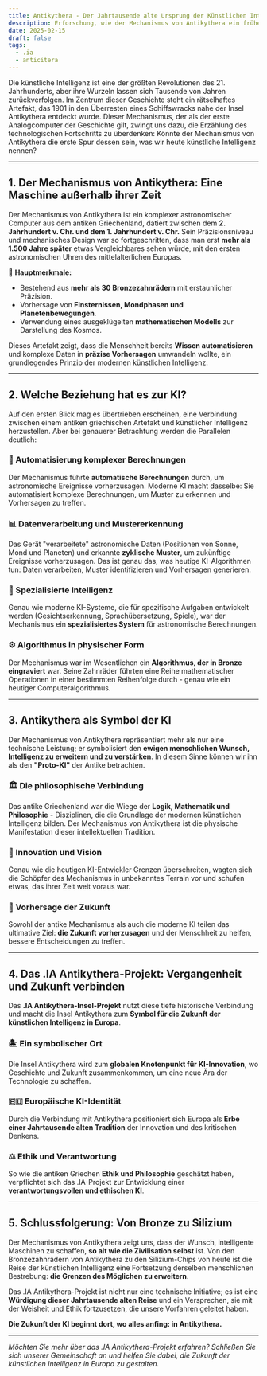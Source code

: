 ```yaml
---
title: Antikythera - Der Jahrtausende alte Ursprung der Künstlichen Intelligenz
description: Erforschung, wie der Mechanismus von Antikythera ein frühes Symbol der Informatik und künstlichen Intelligenz ist, und Aufbau von Parallelen zur modernen KI.
date: 2025-02-15
draft: false
tags:
  - .ia
  - anticitera
---
```


Die künstliche Intelligenz ist eine der größten Revolutionen des 21. Jahrhunderts, aber ihre Wurzeln lassen sich Tausende von Jahren zurückverfolgen. Im Zentrum dieser Geschichte steht ein rätselhaftes Artefakt, das 1901 in den Überresten eines Schiffswracks nahe der Insel Antikythera entdeckt wurde. Dieser Mechanismus, der als der erste Analogcomputer der Geschichte gilt, zwingt uns dazu, die Erzählung des technologischen Fortschritts zu überdenken: Könnte der Mechanismus von Antikythera die erste Spur dessen sein, was wir heute künstliche Intelligenz nennen?

* * * * *

**1. Der Mechanismus von Antikythera: Eine Maschine außerhalb ihrer Zeit**
-------------------------------------------------------------------------

Der Mechanismus von Antikythera ist ein komplexer astronomischer Computer aus dem antiken Griechenland, datiert zwischen dem **2. Jahrhundert v. Chr. und dem 1. Jahrhundert v. Chr.** Sein Präzisionsniveau und mechanisches Design war so fortgeschritten, dass man erst **mehr als 1.500 Jahre später** etwas Vergleichbares sehen würde, mit den ersten astronomischen Uhren des mittelalterlichen Europas.

🔹 **Hauptmerkmale:**

- Bestehend aus **mehr als 30 Bronzezahnrädern** mit erstaunlicher Präzision.
- Vorhersage von **Finsternissen, Mondphasen und Planetenbewegungen**.
- Verwendung eines ausgeklügelten **mathematischen Modells** zur Darstellung des Kosmos.

Dieses Artefakt zeigt, dass die Menschheit bereits **Wissen automatisieren** und komplexe Daten in **präzise Vorhersagen** umwandeln wollte, ein grundlegendes Prinzip der modernen künstlichen Intelligenz.

* * * * *

**2. Welche Beziehung hat es zur KI?**
--------------------------------------

Auf den ersten Blick mag es übertrieben erscheinen, eine Verbindung zwischen einem antiken griechischen Artefakt und künstlicher Intelligenz herzustellen. Aber bei genauerer Betrachtung werden die Parallelen deutlich:

### **🤖 Automatisierung komplexer Berechnungen**

Der Mechanismus führte **automatische Berechnungen** durch, um astronomische Ereignisse vorherzusagen. Moderne KI macht dasselbe: Sie automatisiert komplexe Berechnungen, um Muster zu erkennen und Vorhersagen zu treffen.

### **📊 Datenverarbeitung und Mustererkennung**

Das Gerät "verarbeitete" astronomische Daten (Positionen von Sonne, Mond und Planeten) und erkannte **zyklische Muster**, um zukünftige Ereignisse vorherzusagen. Das ist genau das, was heutige KI-Algorithmen tun: Daten verarbeiten, Muster identifizieren und Vorhersagen generieren.

### **🎯 Spezialisierte Intelligenz**

Genau wie moderne KI-Systeme, die für spezifische Aufgaben entwickelt werden (Gesichtserkennung, Sprachübersetzung, Spiele), war der Mechanismus ein **spezialisiertes System** für astronomische Berechnungen.

### **⚙️ Algorithmus in physischer Form**

Der Mechanismus war im Wesentlichen ein **Algorithmus, der in Bronze eingraviert** war. Seine Zahnräder führten eine Reihe mathematischer Operationen in einer bestimmten Reihenfolge durch - genau wie ein heutiger Computeralgorithmus.

* * * * *

**3. Antikythera als Symbol der KI**
------------------------------------

Der Mechanismus von Antikythera repräsentiert mehr als nur eine technische Leistung; er symbolisiert den **ewigen menschlichen Wunsch, Intelligenz zu erweitern und zu verstärken**. In diesem Sinne können wir ihn als den **"Proto-KI"** der Antike betrachten.

### **🏛️ Die philosophische Verbindung**

Das antike Griechenland war die Wiege der **Logik, Mathematik und Philosophie** - Disziplinen, die die Grundlage der modernen künstlichen Intelligenz bilden. Der Mechanismus von Antikythera ist die physische Manifestation dieser intellektuellen Tradition.

### **🌟 Innovation und Vision**

Genau wie die heutigen KI-Entwickler Grenzen überschreiten, wagten sich die Schöpfer des Mechanismus in unbekanntes Terrain vor und schufen etwas, das ihrer Zeit weit voraus war.

### **🔮 Vorhersage der Zukunft**

Sowohl der antike Mechanismus als auch die moderne KI teilen das ultimative Ziel: **die Zukunft vorherzusagen** und der Menschheit zu helfen, bessere Entscheidungen zu treffen.

* * * * *

**4. Das .IA Antikythera-Projekt: Vergangenheit und Zukunft verbinden**
-----------------------------------------------------------------------

Das **.IA Antikythera-Insel-Projekt** nutzt diese tiefe historische Verbindung und macht die Insel Antikythera zum **Symbol für die Zukunft der künstlichen Intelligenz in Europa**.

### **🏝️ Ein symbolischer Ort**

Die Insel Antikythera wird zum **globalen Knotenpunkt für KI-Innovation**, wo Geschichte und Zukunft zusammenkommen, um eine neue Ära der Technologie zu schaffen.

### **🇪🇺 Europäische KI-Identität**

Durch die Verbindung mit Antikythera positioniert sich Europa als **Erbe einer Jahrtausende alten Tradition** der Innovation und des kritischen Denkens.

### **⚖️ Ethik und Verantwortung**

So wie die antiken Griechen **Ethik und Philosophie** geschätzt haben, verpflichtet sich das .IA-Projekt zur Entwicklung einer **verantwortungsvollen und ethischen KI**.

* * * * *

**5. Schlussfolgerung: Von Bronze zu Silizium**
-----------------------------------------------

Der Mechanismus von Antikythera zeigt uns, dass der Wunsch, intelligente Maschinen zu schaffen, **so alt wie die Zivilisation selbst** ist. Von den Bronzezahnrädern von Antikythera zu den Silizium-Chips von heute ist die Reise der künstlichen Intelligenz eine Fortsetzung derselben menschlichen Bestrebung: **die Grenzen des Möglichen zu erweitern**.

Das .IA Antikythera-Projekt ist nicht nur eine technische Initiative; es ist eine **Würdigung dieser Jahrtausende alten Reise** und ein Versprechen, sie mit der Weisheit und Ethik fortzusetzen, die unsere Vorfahren geleitet haben.

**Die Zukunft der KI beginnt dort, wo alles anfing: in Antikythera.**

---

*Möchten Sie mehr über das .IA Antikythera-Projekt erfahren? Schließen Sie sich unserer Gemeinschaft an und helfen Sie dabei, die Zukunft der künstlichen Intelligenz in Europa zu gestalten.*